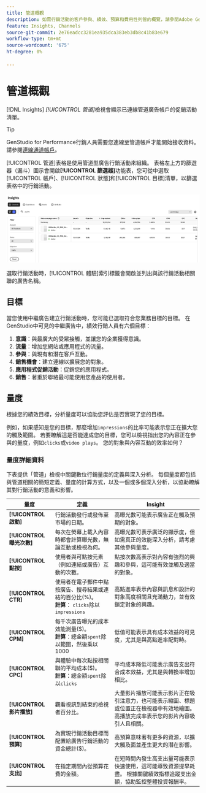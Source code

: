 ```yaml
---
title: 管道概觀
description: 如需行銷活動的客戶參與、績效、預算和費用性列管的概覽，請參閱Adobe GenStudio中的績效行銷人員。
feature: Insights, Channels
source-git-commit: 2e76eadcc3281ea935dca383eb3db8c41b83e679
workflow-type: tm+mt
source-wordcount: '675'
ht-degree: 0%

---
```



# 管道概觀

[!DNL Insights] _[!UICONTROL 管道]_&#x200B;檢視會顯示已連線管道廣告帳戶的促銷活動清單。

>[!TIP]
>
>GenStudio for Performance行銷人員需要您連線至管道帳戶才能開始接收資料。 請參閱[連線通道帳戶](connect-channel.md)。

[!UICONTROL 管道]表格是使用管道型廣告行銷活動來組織。 表格左上方的篩選器（漏斗）圖示會開啟&#x200B;**[!UICONTROL 篩選器]**&#x200B;功能表，您可從中選取[!UICONTROL 帳戶]、[!UICONTROL 狀態]和[!UICONTROL 目標]清單，以篩選表格中的行銷活動。

![頻道篩選器和資料表](../../assets/insights-channel-filter.png)

選取行銷活動時，[!UICONTROL 體驗]索引標籤會開啟並列出與該行銷活動相關聯的廣告名稱。

## 目標

當您使用中繼廣告建立行銷活動時，您可能已選取符合您業務目標的目標。 在GenStudio中可見的中繼廣告中，績效行銷人員有六個目標：

1. **意識**：與最廣大的受眾接觸，並讓您的企業獲得意識。
1. **流量**：增加您網站或應用程式的流量。
1. **參與**：與現有和潛在客戶互動。
1. **銷售機會**：建立連線以擴展您的對象。
1. **應用程式促銷活動**：促銷您的應用程式。
1. **銷售**：著重於聯絡最可能使用您產品的使用者。

## 量度

根據您的績效目標，分析量度可以協助您評估是否實現了您的目標。

例如，如果感知是您的目標，那麼增加`impressions`的比率可能表示您正在擴大您的觸及範圍。 若要瞭解這是否能達成您的目標，您可以檢視指出您的內容正在參與的量度，例如`clicks`或`video plays`。 您的對象與內容互動的效率如何？

### 量度詳細資料

下表提供「管道」檢視中關鍵數位行銷量度的定義與深入分析。 每個量度都包括與管道相關的簡短定義、量度的計算方式，以及一個或多個深入分析，以協助瞭解其對行銷活動的意義和影響。

| 量度 | 定義 | Insight |
| ----------- | ----------------------------- | -------------------------------- |
| **[!UICONTROL 啟動]** | 行銷活動發行或發佈至市場的日期。 | 高曝光數可能表示廣告正在觸及預期的對象。 |
| **[!UICONTROL 曝光次數]** | 每次在熒幕上載入內容時都會計算曝光數，無論互動或檢視為何。 | 高曝光數可表示廣泛的顯示度，但如需真正的效能深入分析，請考慮其他參與量度。 |
| **[!UICONTROL 點按]** | 使用者與可點按元素（例如連結或廣告）互動的次數。 | 點按次數高表示對內容有強烈的興趣和參與，這可能有效並觸及適當的對象。 |
| **[!UICONTROL CTR]** | 使用者在電子郵件中點按廣告、搜尋結果或連結的百分比(%)。<br>**計算**： `clicks`除以`impressions` | 高點進率表示內容與訊息和設計的對象高度相關且充滿動力，並有效鎖定對象的興趣。 |
| **[!UICONTROL CPM]** | 每千次廣告曝光的成本效能測量($)。<br>**計算**：總金額`spent`除以範圍，然後乘以1000 | 低值可能表示具有成本效益的可見度，尤其是與高點進率配對時。 |
| **[!UICONTROL CPC]** | 與體驗中每次點按相關聯的平均成本($)。<br>**計算**：總金額`spent`除以`clicks` | 平均成本降低可能表示廣告支出符合成本效益，尤其是與轉換率增加相比。 |
| **[!UICONTROL 影片播放]** | 觀看視訊到結束的檢視者百分比。 | 大量影片播放可能表示影片正在吸引注意力，也可能表示縮圖、標題或位置正在檢視器中有效地繪圖。 高播放完成率表示您的影片內容吸引人且相關。 |
| **[!UICONTROL 預算]** | 為實現行銷活動目標而配置給廣告行銷活動的資金總計($)。 | 高預算意味著有更多的資源，以擴大觸及面並產生更大的潛在影響。 |
| **[!UICONTROL 支出]** | 在指定期間內從預算花費的金額。 | 在短時間內發生高支出量可能表示快速使用，這可能導致資源提早耗盡。 根據關鍵績效指標追蹤支出金額，協助監控整體投資報酬率。 |
